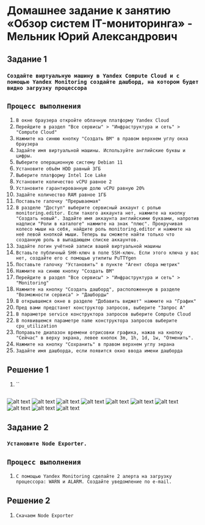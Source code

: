 # Домашнее задание к занятию «Обзор систем IT-мониторинга» - Мельник Юрий Александрович


## Задание 1

### `Создайте виртуальную машину в Yandex Compute Cloud и с помощью Yandex Monitoring создайте дашборд, на котором будет видно загрузку процессора`
## `Процесс выполнения`

1.  `В окне браузера откройте облачную платформу Yandex Cloud`
2.  `Перейдите в раздел "Все сервисы" > "Инфраструктура и сеть" > "Compute Cloud"`
3.  `Нажмите на синюю кнопку "Создать ВМ" в правом верхнем углу окна браузера`
4.  `Задайте имя виртуальной машины. Используйте английские буквы и цифры.`
5.  `Выберите операционную систему Debian 11`
6.  `Установите объём HDD равный 3ГБ`
7.  `Выберите платформу Intel Ice Lake`
8.  `Установите количество vCPU равное 2`
9.  `Установите гарантированную долю vCPU равную 20%`
10. `Задайте количество RAM равное 1ГБ`
11. `Поставьте галочку "Прерываемая"`
12. `В разделе "Доступ" выберите сервисный аккаунт с ролью monitoring.editor. Если такого аккаунта нет, нажмите на кнопку "Создать новый". Задайте имя аккаунта английскими буквами, напротив надписи "Роли в каталоге" нажмите на знак "плюс". Прокручивая колесо мыши на себя, найдите роль monitoring.editor и нажмите на неё левой кнопкой мыши. Теперь вы сможете найти только что созданную роль в выпадающем списке аккаунтов.`
13. `Задайте логин учётной записи вашей виртуальной машины`
14. `Вставьте публичный SHH-ключ в поле SSH-ключ. Если этого ключа у вас нет, создайте его с помощью утилиты PuTTYgen`
15. `Поставьте галочку "Установить" в пункте "Агент сбора метрик"`
16. `Нажмите на синюю кнопку "Создать ВМ"`
17. `Перейдите в раздел "Все сервисы" > "Инфраструктура и сеть" > "Monitoring"`
18. `Нажмите на кнопку "Создать дашборд", расположенную в разделе "Возможности сервиса" > "Дашборды"`
19. `В открывшемся окне в разделе "Добавить виджет" нажмите на "График"`
20. `Пред вами предстанет конструктор запросов, выберите "Запрос А"`
21. `В параметре service конструктора запросов выберите Compute Cloud`
22. `В появившемся параметре name конструктора запросов выберите cpu_utilization`
23. `Поправьте диапазон времени отрисовки графика, нажав на кнопку "Сейчас" в верху экрана, левее кнопок 3m, 1h, 1d, 1w, "Отменить".`
24. `Нажмите на кнопку "Сохранить" в правом верхнем углу экрана`
25. `Задайте имя дашборда, если появится окно ввода имени дашборда`

 



## Решение 1
1. ``
 
 ```
 
 ```
 ![alt text](https://github.com/ysatii/Yandex-Monitoring/blob/main/img/image1.jpg)
 ![alt text](https://github.com/ysatii/Yandex-Monitoring/blob/main/img/image1_1.jpg)
 ![alt text](https://github.com/ysatii/Yandex-Monitoring/blob/main/img/image1_2.jpg)
 ![alt text](https://github.com/ysatii/Yandex-Monitoring/blob/main/img/image1_3.jpg)
 ![alt text](https://github.com/ysatii/Yandex-Monitoring/blob/main/img/image1_4.jpg)
 ![alt text](https://github.com/ysatii/Yandex-Monitoring/blob/main/img/image1_5.jpg)
 ![alt text](https://github.com/ysatii/Yandex-Monitoring/blob/main/img/image1_6.jpg)
 ![alt text](https://github.com/ysatii/Yandex-Monitoring/blob/main/img/image1_7.jpg)
 ![alt text](https://github.com/ysatii/Yandex-Monitoring/blob/main/img/image1_8.jpg)
 ![alt text](https://github.com/ysatii/Yandex-Monitoring/blob/main/img/image1_9.jpg)
         


 
## Задание 2

### `Установите Node Exporter.`
## `Процесс выполнения`

1. `С помощью Yandex Monitoring сделайте 2 алерта на загрузку процессора: WARN и ALARM. Создайте уведомление по e-mail.`

## Решение 2
1. `Скачаем Node Exporter`
 
 ```
 
 ```



 

